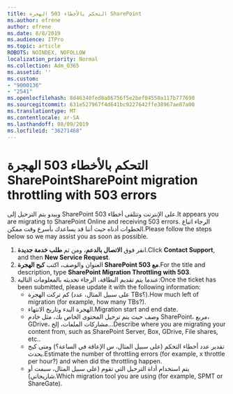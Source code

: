 ```yaml
---
title: التحكم بالأخطاء 503 الهجرة SharePoint
ms.author: efrene
author: efrene
ms.date: 8/8/2019
ms.audience: ITPro
ms.topic: article
ROBOTS: NOINDEX, NOFOLLOW
localization_priority: Normal
ms.collection: Adm_O365
ms.assetid: ''
ms.custom:
- "9000136"
- "2541"
ms.openlocfilehash: 8d46340fed8a86756f5e2bef04550a117b777690
ms.sourcegitcommit: 631e527967f4d641bc9227642ffe38967ae87a00
ms.translationtype: MT
ms.contentlocale: ar-SA
ms.lasthandoff: 08/09/2019
ms.locfileid: "36271468"
---
```

# <a name="sharepoint-migration-throttling-with-503-errors"></a><span data-ttu-id="143e0-102">التحكم بالأخطاء 503 الهجرة SharePoint</span><span class="sxs-lookup"><span data-stu-id="143e0-102">SharePoint migration throttling with 503 errors</span></span>

<span data-ttu-id="143e0-103">ويبدو يتم الترحيل إلى SharePoint على الإنترنت وتتلقى أخطاء 503.</span><span class="sxs-lookup"><span data-stu-id="143e0-103">It appears you are migrating to SharePoint Online and receiving 503 errors.</span></span> <span data-ttu-id="143e0-104">الرجاء اتباع الخطوات أدناه حيث أننا قد يساعدك بأسرع وقت ممكن.</span><span class="sxs-lookup"><span data-stu-id="143e0-104">Please follow the steps below so we may assist you as soon as possible.</span></span> 

1. <span data-ttu-id="143e0-105">انقر فوق **الاتصال بالدعم**، ومن ثم **طلب خدمة جديدة**.</span><span class="sxs-lookup"><span data-stu-id="143e0-105">Click **Contact Support**, and then **New Service Request**.</span></span>
2. <span data-ttu-id="143e0-106">العنوان والوصف، اكتب **كبح الهجرة SharePoint مع 503**.</span><span class="sxs-lookup"><span data-stu-id="143e0-106">For the title and description, type **SharePoint Migration Throttling with 503**.</span></span>
3. <span data-ttu-id="143e0-107">عندما يتم تقديم البطاقة، الرجاء تحديثه بالمعلومات التالية:</span><span class="sxs-lookup"><span data-stu-id="143e0-107">Once the ticket has been submitted, please update it with the following information:</span></span>
    - <span data-ttu-id="143e0-108">كم تركت الهجرة (على سبيل المثال، عدد TBs؟).</span><span class="sxs-lookup"><span data-stu-id="143e0-108">How much left of migration (for example, how many TBs?).</span></span>
    - <span data-ttu-id="143e0-109">الهجرة البدء وتاريخ الانتهاء.</span><span class="sxs-lookup"><span data-stu-id="143e0-109">Migration start and end date.</span></span>
    - <span data-ttu-id="143e0-110">وصف حيث يتم ترحيل المحتوى الخاص بك، مثل خادم SharePoint، مربع، GDrive، مشاركات الملفات، إلخ...</span><span class="sxs-lookup"><span data-stu-id="143e0-110">Describe where you are migrating your content from, such as SharePoint Server, Box, GDrive, File shares, etc..</span></span>
    - <span data-ttu-id="143e0-111">تقدير عدد أخطاء التحكم (على سبيل المثال، س الإعاقة في الساعة؟) ومتى كبح يحدث.</span><span class="sxs-lookup"><span data-stu-id="143e0-111">Estimate the number of throttling errors (for example, x throttle per hour?) and when did the throttling happen.</span></span>
    - <span data-ttu-id="143e0-112">يتم استخدام أداة الترحيل التي تقوم (على سبيل المثال، سبمت أو شاريجاتي).</span><span class="sxs-lookup"><span data-stu-id="143e0-112">Which migration tool you are using (for example, SPMT or ShareGate).</span></span>


